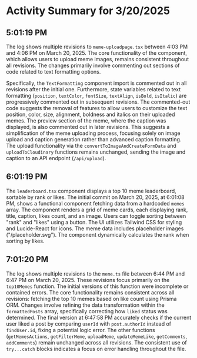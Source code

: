 # Activity Summary for 3/20/2025

## 5:01:19 PM
The log shows multiple revisions to `meme-uploadpage.tsx` between 4:03 PM and 4:06 PM on March 20, 2025.  The core functionality of the component, which allows users to upload meme images, remains consistent throughout all revisions.  The changes primarily involve commenting out sections of code related to text formatting options.

Specifically,  the `TextFormatting` component import is commented out in all revisions after the initial one.  Furthermore, state variables related to text formatting (`position`, `textColor`, `fontSize`, `textAlign`, `isBold`, `isItalic`) are progressively commented out in subsequent revisions.  The commented-out code suggests the removal of features to allow users to customize the text position, color, size, alignment, boldness and italics on their uploaded memes. The preview section of the meme, where the caption was displayed, is also commented out in later revisions.  This suggests a simplification of the meme uploading process, focusing solely on image upload and caption generation rather than advanced caption formatting.  The upload functionality via the `convertToImageAndCreateFormData` and `uploadToCloudinary` functions remains unchanged, sending the image and caption to an API endpoint (`/api/upload`).


## 6:01:19 PM
The `leaderboard.tsx` component displays a top 10 meme leaderboard, sortable by rank or likes.  The initial commit on March 20, 2025, at 6:01:08 PM, shows a functional component fetching data from a hardcoded `memes` array.  The component renders a grid of meme cards, each displaying rank, title, caption, likes count, and an image.  Users can toggle sorting between "rank" and "likes" using a button.  The UI utilizes Tailwind CSS for styling and Lucide-React for icons. The meme data includes placeholder images ("/placeholder.svg").  The component dynamically calculates the rank when sorting by likes.


## 7:01:20 PM
The log shows multiple revisions to the `meme.ts` file between 6:44 PM and 6:47 PM on March 20, 2025.  These revisions focus primarily on the `top10Memes` function.  The initial versions of this function were incomplete or contained errors.  The core functionality remains consistent across all revisions: fetching the top 10 memes based on like count using Prisma ORM.  Changes involve refining the data transformation within the `formattedPosts` array, specifically correcting how `liked` status was determined. The final version at 6:47:58 PM accurately checks if the current user liked a post by comparing `userId` with `post.authorId` instead of `findUser.id`, fixing a potential logic error.  The other functions (`getMemesActions`, `getFilterMeme`, `uploadMeme`, `updateMemeLike`, `getComments`, `addComments`) remain unchanged across all revisions.  The consistent use of `try...catch` blocks indicates a focus on error handling throughout the file.
